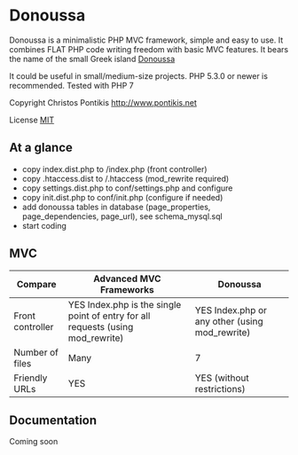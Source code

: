 Donoussa
========

Donoussa is a minimalistic PHP MVC framework, simple and easy to use. It combines FLAT PHP code writing freedom with basic MVC features. It bears the name of the small Greek island [Donoussa](http://en.wikipedia.org/wiki/Donoussa)

It could be useful in small/medium-size projects. PHP 5.3.0 or newer is recommended. Tested with PHP 7

Copyright Christos Pontikis http://www.pontikis.net

License [MIT](https://raw.github.com/pontikis/donoussa/master/MIT_LICENSE)

At a glance
-------------
* copy index.dist.php to /index.php (front controller)
* copy .htaccess.dist to /.htaccess (mod_rewrite required)
* copy settings.dist.php to conf/settings.php and configure
* copy init.dist.php to conf/init.php (configure if needed)
* add donoussa tables in database (page_properties, page_dependencies, page_url), see schema_mysql.sql
* start coding

MVC
---

Compare | Advanced MVC Frameworks | Donoussa
------- | ----------------------- | --------
Front controller | YES Index.php is the single point of entry for all requests (using mod_rewrite) | YES Index.php or any other (using mod_rewrite)
Number of files | Many | 7
Friendly URLs | YES | YES (without restrictions)


Documentation
-------------
Coming soon
